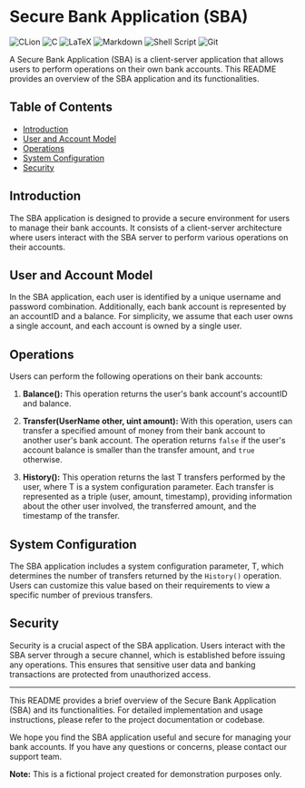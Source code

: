 # Secure Bank Application (SBA)

![CLion](https://img.shields.io/badge/CLion-black?style=for-the-badge&logo=clion&logoColor=white) ![C](https://img.shields.io/badge/c-%2300599C.svg?style=for-the-badge&logo=c&logoColor=white) ![LaTeX](https://img.shields.io/badge/latex-%23008080.svg?style=for-the-badge&logo=latex&logoColor=white) ![Markdown](https://img.shields.io/badge/markdown-%23000000.svg?style=for-the-badge&logo=markdown&logoColor=white) ![Shell Script](https://img.shields.io/badge/shell_script-%23121011.svg?style=for-the-badge&logo=gnu-bash&logoColor=white) ![Git](https://img.shields.io/badge/git-%23F05033.svg?style=for-the-badge&logo=git&logoColor=white)

A Secure Bank Application (SBA) is a client-server application that allows users to perform operations on their own bank accounts. This README provides an overview of the SBA application and its functionalities.

## Table of Contents

- [Introduction](#introduction)
- [User and Account Model](#user-and-account-model)
- [Operations](#operations)
- [System Configuration](#system-configuration)
- [Security](#security)

## Introduction

The SBA application is designed to provide a secure environment for users to manage their bank accounts. It consists of a client-server architecture where users interact with the SBA server to perform various operations on their accounts.

## User and Account Model

In the SBA application, each user is identified by a unique username and password combination. Additionally, each bank account is represented by an accountID and a balance. For simplicity, we assume that each user owns a single account, and each account is owned by a single user.

## Operations

Users can perform the following operations on their bank accounts:

1. **Balance():** This operation returns the user's bank account's accountID and balance.

2. **Transfer(UserName other, uint amount):** With this operation, users can transfer a specified amount of money from their bank account to another user's bank account. The operation returns `false` if the user's account balance is smaller than the transfer amount, and `true` otherwise.

3. **History():** This operation returns the last T transfers performed by the user, where T is a system configuration parameter. Each transfer is represented as a triple (user, amount, timestamp), providing information about the other user involved, the transferred amount, and the timestamp of the transfer.

## System Configuration

The SBA application includes a system configuration parameter, T, which determines the number of transfers returned by the `History()` operation. Users can customize this value based on their requirements to view a specific number of previous transfers.

## Security

Security is a crucial aspect of the SBA application. Users interact with the SBA server through a secure channel, which is established before issuing any operations. This ensures that sensitive user data and banking transactions are protected from unauthorized access.

---
This README provides a brief overview of the Secure Bank Application (SBA) and its functionalities. For detailed implementation and usage instructions, please refer to the project documentation or codebase.

We hope you find the SBA application useful and secure for managing your bank accounts. If you have any questions or concerns, please contact our support team.

**Note:** This is a fictional project created for demonstration purposes only.
